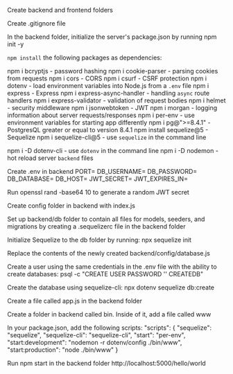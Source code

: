 Create backend and frontend folders

Create .gitignore file

In the backend folder, initialize the server's package.json by running npm init -y

`npm install` the following packages as dependencies:

npm i bcryptjs - password hashing
npm i cookie-parser - parsing cookies from requests
npm i cors - CORS
npm i csurf - CSRF protection
npm i dotenv - load environment variables into Node.js from a `.env` file
npm i express - Express
npm i express-async-handler - handling `async` route handlers
npm i express-validator - validation of request bodies
npm i helmet - security middleware
npm i jsonwebtoken - JWT
npm i morgan - logging information about server requests/responses
npm i per-env - use environment variables for starting app differently
npm i pg@">=8.4.1" - PostgresQL greater or equal to version 8.4.1
npm install sequelize@5 - Sequelize
npm i sequelize-cli@5 - use `sequelize` in the command line

npm i -D dotenv-cli - use `dotenv` in the command line
npm i -D nodemon - hot reload server `backend` files

Create .env in backend
PORT=
DB_USERNAME=
DB_PASSWORD=
DB_DATABASE=
DB_HOST=
JWT_SECRET=
JWT_EXPIRES_IN=

Run openssl rand -base64 10 to generate a random JWT secret

Create config folder in backend with index.js

Set up backend/db folder to contain all files for models, seeders, and migrations by creating a .sequelizerc file in the backend folder

Initialize Sequelize to the db folder by running: npx sequelize init

Replace the contents of the newly created backend/config/database.js

Create a user using the same credentials in the .env file with the ability to create databases:
psql -c "CREATE USER <username> PASSWORD '<password>' CREATEDB"

Create the database using sequelize-cli:
npx dotenv sequelize db:create

Create a file called app.js in the backend folder

Create a folder in backend called bin. Inside of it, add a file called www

In your package.json, add the following scripts:
  "scripts": {
    "sequelize": "sequelize",
    "sequelize-cli": "sequelize-cli",
    "start": "per-env",
    "start:development": "nodemon -r dotenv/config ./bin/www",
    "start:production": "node ./bin/www"
  }

Run npm start in the backend folder
http://localhost:5000/hello/world
